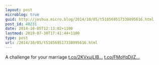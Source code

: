 ```yaml
---
layout: post
microblog: true
guid: http://joshua.micro.blog/2014/10/05/t518569517338095616.html
post_id: 40231
date: 2014-10-05T12:13:02+1100
lastmod: 2019-07-30T17:41:44+1100
type: post
url: /2014/10/05/t518569517338095616.html
---
```

A challenge for your marriage [t.co/2KVxujLIB...](http://t.co/2KVxujLIBW) [t.co/FMoYqDjIZ...](http://t.co/FMoYqDjIZb)
